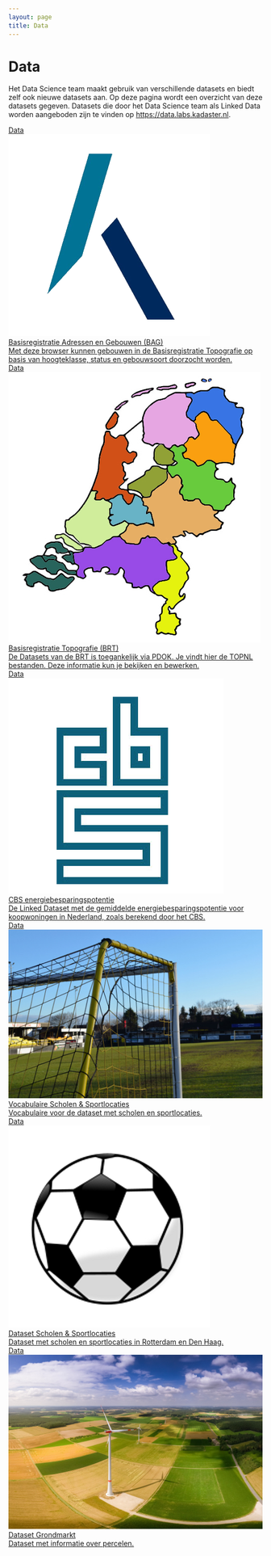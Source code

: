 ```yaml
---
layout: page
title: Data
---
```

# Data

Het Data Science team maakt gebruik van verschillende datasets en biedt zelf ook nieuwe datasets aan.  Op deze pagina wordt een overzicht van deze datasets gegeven.  Datasets die door het Data Science team als Linked Data worden aangeboden zijn te vinden op <https://data.labs.kadaster.nl>.

<div class="cards-wrapper">
  <a href="https://lod-cloud.net/dataset/bag">
    <div class="card">
      <div class="card-type">Data</div>
      <img class="card-image" src="/assets/images/kadaster-logo.png">
      <div class="card-title">Basisregistratie Adressen en Gebouwen (BAG)</div>
      <div class="card-description">Met deze browser kunnen gebouwen in de Basisregistratie Topografie op basis van hoogteklasse, status en gebouwsoort doorzocht worden.</div>
    </div>
  </a>
  <a href="https://www.pdok.nl/introductie/-/article/basisregistratie-topografie-brt-topnl">
    <div class="card">
      <div class="card-type">Data</div>
      <img class="card-image" src="/assets/images/nederland-provincies.jpg">
      <div class="card-title">Basisregistratie Topografie (BRT)</div>
      <div class="card-description">De Datasets van de BRT is toegankelijk via PDOK. Je vindt hier de TOPNL bestanden. Deze  informatie kun je bekijken en bewerken.</div>
    </div>
  </a>
  <a href="https://data.pldn.nl/cbs/energiebesparing">
    <div class="card">
      <div class="card-type">Data</div>
      <img class="card-image" src="/assets/images/cbs-logo.png">
      <div class="card-title">CBS energiebesparingspotentie</div>
      <div class="card-description">De Linked Dataset met de gemiddelde energiebesparingspotentie voor koopwoningen in Nederland, zoals berekend door het CBS.</div>
    </div>
  </a>
  <a href="/data/haal-centraal-vocab/index-en.html">
    <div class="card">
      <div class="card-type">Data</div>
      <img class="card-image" src="/assets/images/voetbal.jpg">
      <div class="card-title">Vocabulaire Scholen &amp; Sportlocaties</div>
      <div class="card-description">Vocabulaire voor de dataset met scholen en sportlocaties.</div>
    </div>
  </a>
  <a href="https://data.labs.kadaster.nl/haal-centraal/scholen-sportlocaties">
    <div class="card">
      <div class="card-type">Data</div>
      <img class="card-image" src="/assets/images/voetbal.png">
      <div class="card-title">Dataset Scholen &amp; Sportlocaties</div>
      <div class="card-description">Dataset met scholen en sportlocaties in Rotterdam en Den Haag.</div>
    </div>
  </a>
  <a href="https://data.labs.kadaster.nl/kadaster/grondmarkt">
    <div class="card">
      <div class="card-type">Data</div>
      <img class="card-image" src="/assets/images/grondmarkt.jpg">
      <div class="card-title">Dataset Grondmarkt</div>
      <div class="card-description">Dataset met informatie over percelen.</div>
    </div>
  </a>
  <!--
  <a href="https://data.labs.kadaster.nl/kadaster/transacties-apeldoorn/">
    <div class="card">
      <div class="card-type">Data</div>
      <img class="card-image" src="/assets/images/kadaster-logo.png">
      <div class="card-title">Kadaster transactie data</div>
      <div class="card-description">Dataset met transactie data over verschillende verkoop en koop aktes van het kadaster.</div>
    </div>
  </a>
  -->
</div>
